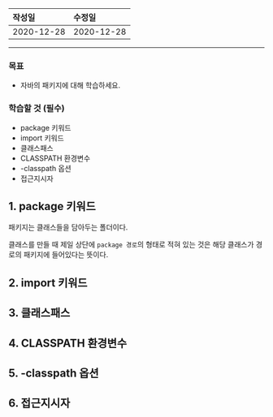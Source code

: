 |작성일|수정일|
|:----|:----|
|2020-12-28|2020-12-28|

--------

### 목표
- 자바의 패키지에 대해 학습하세요.

### 학습할 것 (필수)
- package 키워드
- import 키워드
- 클래스패스
- CLASSPATH 환경변수
- -classpath 옵션
- 접근지시자

## 1. package 키워드

패키지는 클래스들을 담아두는 폴더이다.

클래스를 만들 때 제일 상단에 `package 경로`의 형태로 적혀 있는 것은 해당 클래스가 경로의 패키지에 들어있다는 뜻이다.

## 2. import 키워드
## 3. 클래스패스
## 4. CLASSPATH 환경변수
## 5. -classpath 옵션
## 6. 접근지시자
